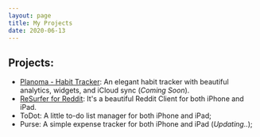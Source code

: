 ```yaml
---
layout: page
title: My Projects
date: 2020-06-13
---
```



## Projects:

- [Planoma - Habit Tracker](/planoma): An elegant habit tracker with beautiful analytics, widgets, and iCloud sync (*Coming Soon*).
- [ReSurfer for Reddit](/resurfer): It's a beautiful Reddit Client for both iPhone and iPad.
- ToDot: A little to-do list manager for both iPhone and iPad;
- Purse: A simple expense tracker for both iPhone and iPad (*Updating..*);
